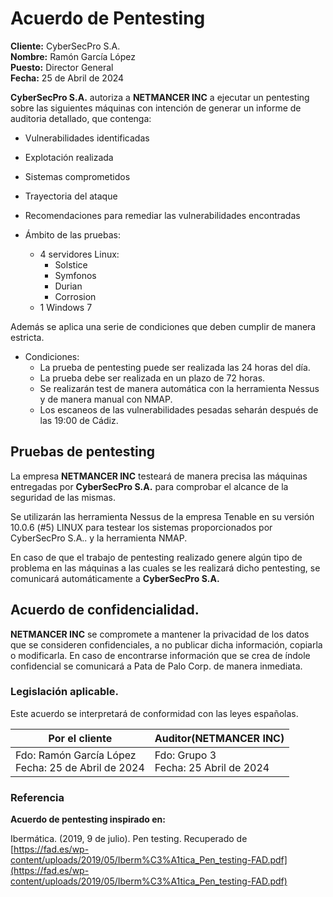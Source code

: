 # Acuerdo de Pentesting

**Cliente:** CyberSecPro S.A. <br>
**Nombre:** Ramón García López <br>
**Puesto:** Director General <br>
**Fecha:** 25 de Abril de 2024 <br>

**CyberSecPro S.A.** autoriza a **NETMANCER INC** a ejecutar un pentesting sobre las siguientes máquinas con intención de generar un informe de auditoria detallado, que contenga:

- Vulnerabilidades identificadas
- Explotación realizada
- Sistemas comprometidos
- Trayectoria del ataque
-  Recomendaciones para remediar las vulnerabilidades encontradas

- Ámbito de las pruebas:
   
   
    - 4 servidores Linux:
        - Solstice
        - Symfonos
        - Durian 
        - Corrosion
    - 1 Windows 7

Además se aplica una serie de condiciones que deben cumplir de manera estricta.

- Condiciones:
    - La prueba de pentesting puede ser realizada las 24 horas del día.
    - La prueba debe ser realizada en un plazo de 72 horas.
    - Se realizarán test de manera automática con la herramienta Nessus y de manera manual con NMAP.
    - Los escaneos de las vulnerabilidades pesadas seharán después de las 19:00 de Cádiz.
    
## Pruebas de pentesting

La empresa **NETMANCER INC** testeará de manera precisa las máquinas entregadas por **CyberSecPro S.A.** para comprobar el alcance de la seguridad de las mismas.

Se utilizarán las herramienta Nessus de la empresa Tenable en su versión 10.0.6 (#5) LINUX para testear los sistemas proporcionados por CyberSecPro S.A.. y la herramienta NMAP.

En caso de que el trabajo de pentesting realizado genere algún tipo de problema en las máquinas a las cuales se les realizará dicho pentesting, se comunicará automáticamente a **CyberSecPro S.A.** 

## Acuerdo de confidencialidad.

**NETMANCER INC** se compromete a mantener la privacidad de los datos que se consideren confidenciales, a no publicar dicha información, copiarla o modificarla. En caso de encontrarse información que se crea de índole confidencial se comunicará a Pata de Palo Corp. de manera inmediata.

### Legislación aplicable.

Este acuerdo se interpretará de conformidad con las leyes españolas.

| Por el cliente | Auditor(NETMANCER INC) |
|-----------|-----------|
| Fdo: Ramón García López <br> Fecha: 25 de Abril de 2024  | Fdo: Grupo 3 <br> Fecha: 25 Abril de 2024 |

### Referencia

**Acuerdo de pentesting inspirado en:**

Ibermática. (2019, 9 de julio). Pen testing. Recuperado de [https://fad.es/wp-content/uploads/2019/05/Iberm%C3%A1tica_Pen_testing-FAD.pdf](https://fad.es/wp-content/uploads/2019/05/Iberm%C3%A1tica_Pen_testing-FAD.pdf)

